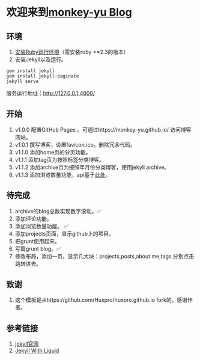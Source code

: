 
# 欢迎来到[monkey-yu Blog](https://monkey-yu.github.io/.)
## 环境<br/>
1. [安装Ruby运行环境](http://www.cnblogs.com/daguo/p/4097263.html)（需安装ruby >=2.3的版本）
2. 安装Jekyll以及运行。
```
gem install jekyll
gem install jekyll-paginate
jekyll serve
```
服务运行地址：http://127.0.0.1:4000/
## 开始
1. v1.0.0 配置GitHub Pages 。可通过https://monkey-yu.github.io/ 访问博客网站。
2. v1.0.1 撰写博客，设置favicon.ico，删除冗余代码。
3. v1.1.0 添加home页的分页功能。
4. v1.1.1 添加tag页为按照标签分类博客。
5. v1.1.2 添加archive页为按照年月份分类博客，使用jekyll archive。
6. v1.1.3 添加浏览数量功能，api基于[此处](http://jerryzou.com/posts/introduction-to-hit-kounter-lc/)。

## 待完成
1. archive的blog总数实现数字滚动。✅
2. 添加评论功能。
3. 添加浏览数量功能。 ✅
4. 添加projects页面，显示github上的项目。
5. 把grunt使用起来。
6. 写篇grunt blog。✅
7. 修改布局，添加一页，显示几大块：projects,posts,about me,tags.分别点击跳转进去。

## 致谢
1. 这个模板是从https://github.com/Huxpro/huxpro.github.io fork的。感谢作者。

## 参考链接
1. [jekyll官网](http://jekyllcn.com/docs/home/)
2. [Jekyll With Liquid](http://huangyanxiang.com/2017/09/20/jekyll-with-liquid.html)

